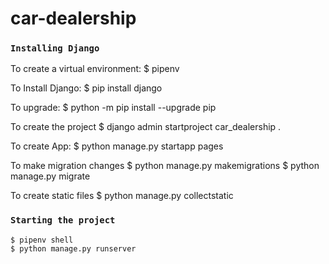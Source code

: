 # car-dealership

### `Installing Django`
To create a virtual environment:
    $ pipenv

To Install Django:
    $ pip install django

To upgrade:
    $ python -m pip install --upgrade pip

To create the project
    $ django admin startproject car_dealership .

To create App:
    $ python manage.py startapp pages

To make migration changes
    $ python manage.py makemigrations
    $ python manage.py migrate

To create static files
 $ python manage.py collectstatic
 
### `Starting the project`
    $ pipenv shell
    $ python manage.py runserver 

